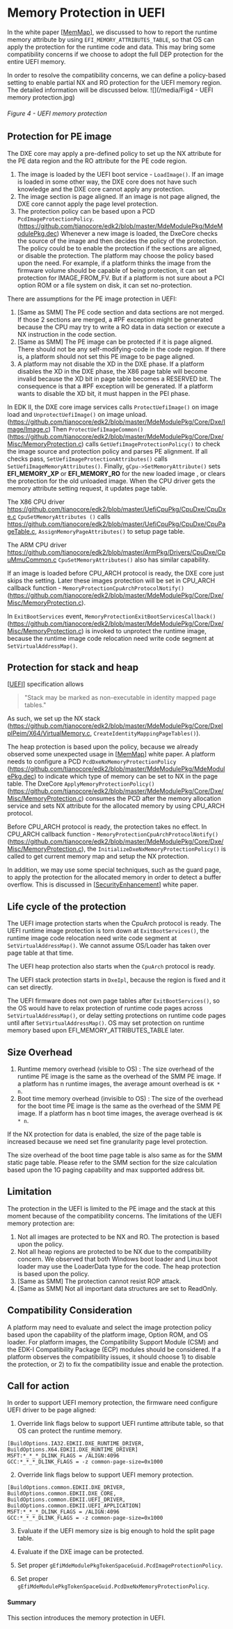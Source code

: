 <!--- @file
  Memory Protection in UEFI

  Copyright (c) 2008-2017, Intel Corporation. All rights reserved.<BR>

  Redistribution and use in source (original document form) and 'compiled'
  forms (converted to PDF, epub, HTML and other formats) with or without
  modification, are permitted provided that the following conditions are met:

  1) Redistributions of source code (original document form) must retain the
     above copyright notice, this list of conditions and the following
     disclaimer as the first lines of this file unmodified.

  2) Redistributions in compiled form (transformed to other DTDs, converted to
     PDF, epub, HTML and other formats) must reproduce the above copyright
     notice, this list of conditions and the following disclaimer in the
     documentation and/or other materials provided with the distribution.

  THIS DOCUMENTATION IS PROVIDED BY TIANOCORE PROJECT "AS IS" AND ANY EXPRESS OR
  IMPLIED WARRANTIES, INCLUDING, BUT NOT LIMITED TO, THE IMPLIED WARRANTIES OF
  MERCHANTABILITY AND FITNESS FOR A PARTICULAR PURPOSE ARE DISCLAIMED. IN NO
  EVENT SHALL TIANOCORE PROJECT  BE LIABLE FOR ANY DIRECT, INDIRECT, INCIDENTAL,
  SPECIAL, EXEMPLARY, OR CONSEQUENTIAL DAMAGES (INCLUDING, BUT NOT LIMITED TO,
  PROCUREMENT OF SUBSTITUTE GOODS OR SERVICES; LOSS OF USE, DATA, OR PROFITS;
  OR BUSINESS INTERRUPTION) HOWEVER CAUSED AND ON ANY THEORY OF LIABILITY,
  WHETHER IN CONTRACT, STRICT LIABILITY, OR TORT (INCLUDING NEGLIGENCE OR
  OTHERWISE) ARISING IN ANY WAY OUT OF THE USE OF THIS DOCUMENTATION, EVEN IF
  ADVISED OF THE POSSIBILITY OF SUCH DAMAGE.

-->

# Memory Protection in UEFI
In the white paper [[MemMap][1]], we discussed to how to report the runtime memory attribute by using `EFI_MEMORY_ATTRIBUTES_TABLE`, so that OS can apply the protection for the runtime code and data. This may bring some compatibility concerns if we choose to adopt the full DEP protection for the entire UEFI memory.


In order to resolve the compatibility concerns, we can define a policy-based setting to enable partial NX and RO protection for the UEFI memory region. The detailed information will be discussed below.
![](/media/Fig4 - UEFI memory protection.jpg)

###### Figure 4 - UEFI memory protection

## Protection for PE image
The DXE core may apply a pre-defined policy to set up the NX attribute for the PE data region and the RO attribute for the PE code region.

1. The image is loaded by the UEFI boot service - `LoadImage()`. If an image is loaded in some other way, the DXE core does not have such knowledge and the DXE core cannot apply any protection.
2. The image section is page aligned. If an image is not page aligned, the DXE core cannot apply the page level protection.
3. The protection policy can be based upon a PCD `PcdImageProtectionPolicy`. (https://github.com/tianocore/edk2/blob/master/MdeModulePkg/MdeModulePkg.dec) Whenever a new image is loaded, the DxeCore checks the source of the image and then decides the policy of the protection. The policy could be to enable the protection if the sections are aligned, or disable the protection. The platform may choose the policy based upon the need. For example, if a platform thinks the image from the firmware volume should be capable of being protection, it can set protection for IMAGE_FROM_FV. But if a platform is not sure about a PCI option ROM or a file system on disk, it can set no-protection.

There are assumptions for the PE image protection in UEFI:

1. [Same as SMM] The PE code section and data sections are not merged. If those 2 sections are merged, a #PF exception might be generated because the CPU may try to write a RO data in data section or execute a NX instruction in the code section.
2. [Same as SMM] The PE image can be protected if it is page aligned. There should not be any self-modifying-code in the code region. If there is, a platform should not set this PE image to be page aligned.
3. A platform may not disable the XD in the DXE phase. If a platform disables the XD in the DXE phase, the X86 page table will become invalid because the XD bit in page table becomes a RESERVED bit. The consequence is that a #PF exception will be generated. If a platform wants to disable the XD bit, it must happen in the PEI phase.

In EDK II, the DXE core image services calls `ProtectUefiImage()` on image load and `UnprotectUefiImage()` on image unload. (https://github.com/tianocore/edk2/blob/master/MdeModulePkg/Core/Dxe/Image/Image.c) Then `ProtectUefiImageCommon()` (https://github.com/tianocore/edk2/blob/master/MdeModulePkg/Core/Dxe/Misc/MemoryProtection.c) calls `GetUefiImageProtectionPolicy()` to check the image source and protection policy and parses PE alignment. If all checks pass, `SetUefiImageProtectionAttributes()` calls `SetUefiImageMemoryAttributes()`. Finally, `gCpu->SetMemoryAttribute()` sets **EFI_MEMORY_XP** or **EFI_MEMORY_RO** for the new loaded image , or clears the protection for the old unloaded image. When the CPU driver gets the memory attribute setting request, it updates page table.

The X86 CPU driver https://github.com/tianocore/edk2/blob/master/UefiCpuPkg/CpuDxe/CpuDxe.c `CpuSetMemoryAttributes ()` calls  https://github.com/tianocore/edk2/blob/master/UefiCpuPkg/CpuDxe/CpuPageTable.c, `AssignMemoryPageAttributes()` to setup page table.

The ARM CPU driver https://github.com/tianocore/edk2/blob/master/ArmPkg/Drivers/CpuDxe/CpuMmuCommon.c `CpuSetMemoryAttributes()` also has similar capability.

If an image is loaded before CPU_ARCH protocol is ready, the DXE core just skips the setting. Later these images protection will be set in CPU_ARCH callback function - `MemoryProtectionCpuArchProtocolNotify()`(https://github.com/tianocore/edk2/blob/master/MdeModulePkg/Core/Dxe/Misc/MemoryProtection.c).

In `ExitBootServices` event, `MemoryProtectionExitBootServicesCallback() `(https://github.com/tianocore/edk2/blob/master/MdeModulePkg/Core/Dxe/Misc/MemoryProtection.c) is invoked to unprotect the runtime image, because the runtime image code relocation need write code segment at `SetVirtualAddressMap()`.

## Protection for stack and heap
[[UEFI][2]] specification allows
>"Stack may be marked as non-executable in identity mapped page tables."

As such, we set up the NX stack (https://github.com/tianocore/edk2/blob/master/MdeModulePkg/Core/DxeIplPeim/X64/VirtualMemory.c, `CreateIdentityMappingPageTables()`).



The heap protection is based upon the policy, because we already observed some unexpected usage in [[MemMap][1]] white paper. A platform needs to  configure a PCD `PcdDxeNxMemoryProtectionPolicy`
(https://github.com/tianocore/edk2/blob/master/MdeModulePkg/MdeModulePkg.dec) to indicate which type of memory can be set to NX in the page table. The DxeCore `ApplyMemoryProtectionPolicy()` (https://github.com/tianocore/edk2/blob/master/MdeModulePkg/Core/Dxe/Misc/MemoryProtection.c) consumes the PCD after the memory allocation service and sets NX attribute for the allocated memory by using CPU_ARCH protocol.

Before CPU_ARCH protocol is ready, the protection takes no effect. In CPU_ARCH callback function - `MemoryProtectionCpuArchProtocolNotify() `(https://github.com/tianocore/edk2/blob/master/MdeModulePkg/Core/Dxe/Misc/MemoryProtection.c), the `InitializeDxeNxMemoryProtectionPolicy()` is called to get current memory map and setup the NX protection.


In addition, we may use some special techniques, such as the guard page, to apply the protection for the allocated memory in order to detect a buffer overflow. This is discussed in [[SecurityEnhancement][3]] white paper.

## Life cycle of the protection
The UEFI image protection starts when the CpuArch protocol is ready. The UEFI runtime image protection is torn down at `ExitBootServices()`, the runtime image code relocation need write code segment at `SetVirtualAddressMap()`. We cannot assume OS/Loader has taken over page table at that time.

The UEFI heap protection also starts when the `CpuArch` protocol is ready.

The UEFI stack protection starts in `DxeIpl`, because the region is fixed and it can set directly.


The UEFI firmware does not own page tables after `ExitBootServices()`, so the OS would have to relax protection of runtime code pages across `SetVirtualAddressMap()`, or delay setting protections on runtime code pages until after `SetVirtualAddressMap()`. OS may set protection on runtime memory based upon EFI_MEMORY_ATTRIBUTES_TABLE later.

## Size Overhead

1. Runtime memory overhead (visible to OS)
: The size overhead of the runtime PE image is the same as the overhead of the SMM PE image.  If a platform has n runtime images, the average amount overhead is `6K * n`.
2. Boot time memory overhead (invisible to OS)
: The size of the overhead for the boot time PE image is the same as the overhead of the SMM PE image. If a platform has n boot time images, the average overhead is `6K * n`.

If the NX protection for data is enabled, the size of the page table is increased because we need set fine granularity page level protection.

The size overhead of the boot time page table is also same as for the SMM static page table. Please refer to the SMM section for the size calculation based upon the 1G paging capability and max supported address bit.

## Limitation
The protection in the UEFI is limited to the PE image and the stack at this moment because of the compatibility concerns. The limitations of the UEFI memory protection are:

1. Not all images are protected to be NX and RO. The protection is based upon the policy.
2. Not all heap regions are protected to be NX due to the compatibility concern. We observed that both Windows boot loader and Linux boot loader may use the LoaderData type for the code. The heap protection is based upon the policy.
3. [Same as SMM] The protection cannot resist ROP attack.
4. [Same as SMM] Not all important data structures are set to ReadOnly.

## Compatibility Consideration
A platform may need to evaluate and select the image protection policy based upon the capability of the platform image, Option ROM, and OS loader. For platform images, the Compatibility Support Module (CSM) and the EDK-I Compatibility Package (ECP) modules should be considered. If a platform observes the compatibility issues, it should choose 1) to disable the protection, or 2) to fix the compatibility issue and enable the protection.

## Call for action
In order to support UEFI memory protection, the firmware need configure UEFI driver to be page aligned:

1. Override link flags below to support UEFI runtime attribute table, so that OS can protect the runtime memory.
```
[BuildOptions.IA32.EDKII.DXE_RUNTIME_DRIVER, BuildOptions.X64.EDKII.DXE_RUNTIME_DRIVER]
MSFT:*_*_*_DLINK_FLAGS = /ALIGN:4096
GCC:*_*_*_DLINK_FLAGS = -z common-page-size=0x1000
```
2. Override link flags below to support UEFI memory protection.
```
[BuildOptions.common.EDKII.DXE_DRIVER,
BuildOptions.common.EDKII.DXE_CORE,
BuildOptions.common.EDKII.UEFI_DRIVER, BuildOptions.common.EDKII.UEFI_APPLICATION]
MSFT:*_*_*_DLINK_FLAGS = /ALIGN:4096
GCC:*_*_*_DLINK_FLAGS = -z common-page-size=0x1000
```
3.  Evaluate if the UEFI memory size is big enough to hold the split page table.

4. Evaluate if the DXE image can be protected.

5. Set proper `gEfiMdeModulePkgTokenSpaceGuid.PcdImageProtectionPolicy`.

6. Set proper `gEfiMdeModulePkgTokenSpaceGuid.PcdDxeNxMemoryProtectionPolicy`.

#### Summary
This section introduces the memory protection in UEFI.

[1]: https://github.com/tianocore-docs/Docs/raw/master/White_Papers/A_Tour_Beyond_BIOS_Memory_Map_And_Practices_in_UEFI_BIOS_V2.pdf "MemMap"
[2]: http://uefi.org "UEFI"
[3]: https://github.com/tianocore-docs/Docs/raw/master/White_Papers/A_Tour_Beyond_BIOS_Securiy_Enhancement_to_Mitigate_Buffer_Overflow_in_UEFI.pdf "Security Enhancment"